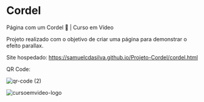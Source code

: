 # Cordel
Página com um Cordel 📜 | Curso em Vídeo

Projeto realizado com o objetivo de criar uma página para demonstrar o efeito parallax.

Site hospedado: https://samuelcdasilva.github.io/Projeto-Cordel/cordel.html

QR Code:

![qr-code (2)](https://user-images.githubusercontent.com/91702874/151547663-bde8aef1-d13d-45bd-8662-2fc46d81cb1a.png)



![cursoemvideo-logo](https://user-images.githubusercontent.com/91702874/165624923-d3015e3f-b978-452a-8e96-31f2db3f2733.png)
